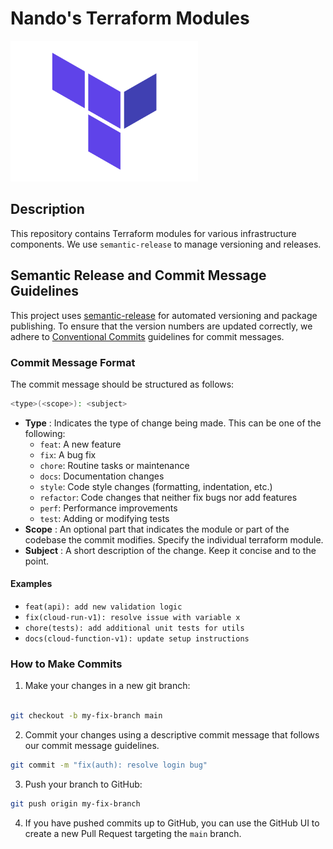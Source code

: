 # Nando's Terraform Modules
<img src="assets/tflogo.png" alt="Terraform" width="300"/>


## Description

This repository contains Terraform modules for various infrastructure components. We use `semantic-release` to manage versioning and releases.

## Semantic Release and Commit Message Guidelines

This project uses [semantic-release](https://github.com/semantic-release/semantic-release) for automated versioning and package publishing. To ensure that the version numbers are updated correctly, we adhere to [Conventional Commits](https://www.conventionalcommits.org/) guidelines for commit messages.

### Commit Message Format

The commit message should be structured as follows:

```bash
<type>(<scope>): <subject>
```

- **Type** : Indicates the type of change being made. This can be one of the following:
  - `feat`: A new feature
  - `fix`: A bug fix
  - `chore`: Routine tasks or maintenance
  - `docs`: Documentation changes
  - `style`: Code style changes (formatting, indentation, etc.)
  - `refactor`: Code changes that neither fix bugs nor add features
  - `perf`: Performance improvements
  - `test`: Adding or modifying tests
- **Scope** : An optional part that indicates the module or part of the codebase the commit modifies. Specify the individual terraform module.
- **Subject** : A short description of the change. Keep it concise and to the point.

#### Examples

- `feat(api): add new validation logic`
- `fix(cloud-run-v1): resolve issue with variable x`
- `chore(tests): add additional unit tests for utils`
- `docs(cloud-function-v1): update setup instructions`

### How to Make Commits

1. Make your changes in a new git branch:

```bash

git checkout -b my-fix-branch main
```

2. Commit your changes using a descriptive commit message that follows our commit message guidelines.

```bash
git commit -m "fix(auth): resolve login bug"
```

3. Push your branch to GitHub:

```bash
git push origin my-fix-branch
```

4. If you have pushed commits up to GitHub, you can use the GitHub UI to create a new Pull Request targeting the `main` branch.
